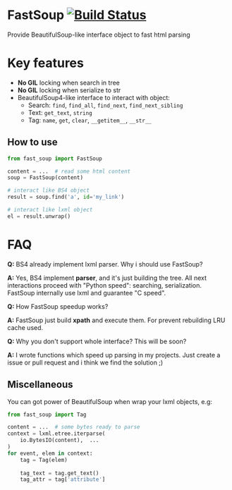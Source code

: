 # FastSoup [![Build Status](https://travis-ci.org/spumer/FastSoup.svg?branch=master)](https://travis-ci.org/spumer/FastSoup)
Provide BeautifulSoup-like interface object to fast html parsing

# Key features
- **No GIL** locking when search in tree
- **No GIL** locking when serialize to str
- BeautifulSoup4-like interface to interact with object:
    - Search: `find`, `find_all`, `find_next`, `find_next_sibling`
    - Text: `get_text`, `string`
    - Tag: `name`, `get`, `clear`, `__getitem__`, `__str__`


## How to use

```python
from fast_soup import FastSoup

content = ...  # read some html content
soup = FastSoup(content)

# interact like BS4 object
result = soup.find('a', id='my_link')

# interact like lxml object
el = result.unwrap()
```

# FAQ

**Q:** BS4 already implement lxml parser. Why i should use FastSoup?

**A:** Yes, BS4 implement **parser**, and it's just building the tree. All next interactions proceed with "Python speed":
searching, serialization.
FastSoup internally use lxml and guarantee "C speed".


**Q:** How FastSoup speedup works?

**A:** FastSoup just build **xpath** and execute them. For prevent rebuilding LRU cache used.


**Q:** Why you don't support whole interface? This will be soon?

**A:** I wrote functions which speed up parsing in my projects. Just create a issue or pull request and i think we find the solution ;)


## Miscellaneous
You can got power of BeautifulSoup when wrap your lxml objects, e.g:

```python
from fast_soup import Tag

content = ...  # some bytes ready to parse
context = lxml.etree.iterparse(
    io.BytesIO(content),  ...
)
for event, elem in context:
    tag = Tag(elem)
    
    tag_text = tag.get_text()
    tag_attr = tag['attribute']


```